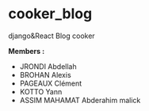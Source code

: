 # cooker_blog
django&amp;React Blog cooker

**Members :**
* JRONDI Abdellah
* BROHAN Alexis
* PAGEAUX Clément
* KOTTO Yann
* ASSIM MAHAMAT Abderahim malick